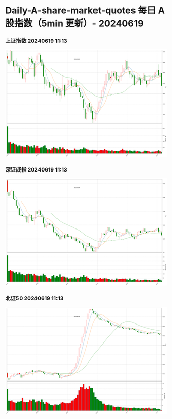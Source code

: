 
# Daily-A-share-market-quotes 每日 A 股指数（5min 更新）- 20240619

### 上证指数 20240619 11:13
![](./fig/2024/6/20240619-sh000001.png)

### 深证成指 20240619 11:13
![](./fig/2024/6/20240619-sz399001.png)

### 北证50 20240619 11:13
![](./fig/2024/6/20240619-bj899050.png)
